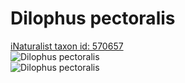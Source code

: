 
Dilophus pectoralis
===================
  
[iNaturalist taxon id: 570657](https://www.inaturalist.org/taxa/570657)  
![Dilophus pectoralis](https://inaturalist-open-data.s3.amazonaws.com/photos/185219591/medium.jpeg)  
![Dilophus pectoralis](https://inaturalist-open-data.s3.amazonaws.com/photos/185219602/medium.jpeg)